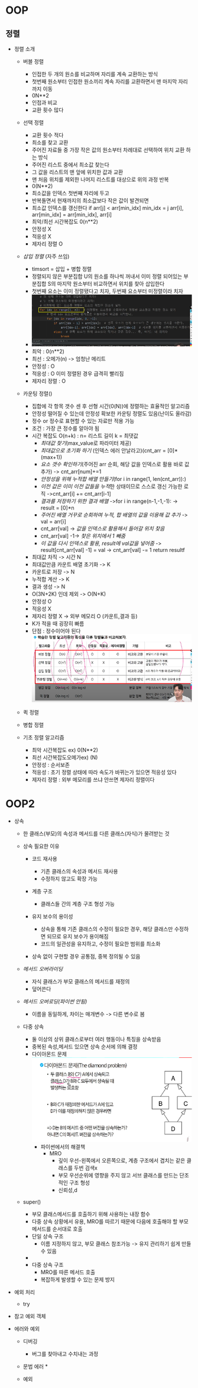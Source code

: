 # OOP

## 정렬

- 정렬 소개
    * 버블 정렬
        * 인접한 두 개의 원소를 비교하며 자리를 계속 교환하는 방식
        * 첫번째 원소부터 인접한 원소끼리 계속 자리를 교환하면서 맨 마지막 자리까지 이동
        * 0N**2
        * 인접과 비교
        * 교환 횟수 많다
    
    * 선택 정렬
        * 교환 횟수 적다
        * 최소를 찾고 교환
        * 주어진 자료들 중 가장 작은 값의 원소부터 차례대로 선택하여 위치 교환 하는 방식
        * 주어진 리스트 중에서 최소값 찾는다
        * 그 값을 리스트의 맨 앞에 위치한 값과 교환
        * 맨 처음 위치를 제외한 나머지 리스트를 대상으로 위의 과정 반복
        * 0(N**2)
        * 최소값을 인덱스 첫번째 자리에 두고
        * 반복돌면서 현재까지의 최소값보다 작은 값이 발견되면
        * 최소값 인덱스를 갱신한다
            if arr[j] < arr[min_idx]
                min_idx = j
            arr[i], arr[min_idx] = arr[min_idx], arr[i]
        * 최악/최선 시간복잡도 0(n**2)
        * 안정성 X
        * 적응성 X
        * 제자리 정렬 O
    * *삽입 정렬* (자주 쓰임)
        * timsort = 삽입 + 병합 정렬
        * 정렬되지 않은 부분집합 U의 원소를 하나씩 꺼내서 이미 정렬 되어있는 부분집합 S의 마지막 원소부터 비교하면서 위치를 찾아 삽입한다
        * 첫번째 요소는 이미 정렬됐다고 치자, 두번째 요소부터 미정렬이라 치자
        * ![alt text](image.png)
        * 최악 : 0(n**2)
        * 최선 : 오메가(n) -> 엄청난 메리트
        * 안정성 : O
        * 적응성 : O 이미 정렬된 경우 급격히 빨리짐
        * 제자리 정렬 : O
    * 카운팅 정렬()
        * 집합에 각 항목 갯수 센 후 선형 시간(0(N))에 정렬하는 효율적인 알고리즘
        * 안정성 떨어질 수 있는데 안정성 확보한 카운팅 정렬도 있음(난이도 올라감)
        * 정수 or 정수로 표현할 수 있는 자료만 적용 가능
        * 조건 : 가장 큰 정수를 알아야 됨
        * 시간 복잡도 O(n+k) : n= 리스트 길이 k = 최댓값
            * *최대값 찾기*(max_value로 파라미터 제공) 
            * *최대값으로 초기화 하기* (인덱스 에러 안날라고)(cnt_arr = [0]*(max+1))
            * *요소 갯수 확인하기*(주어진 arr 순회, 해당 값을 인덱스로 활용 바로 값 추가)
                -> cnt_arr[num]+=1
            * *안정성을 위해 누적합 배열 만들기*(for i in range(1, len(cnt_arr)):)
            * *이전 값은 이미 이전 값들을 누적*한 상태이므로 스스로 갱신 가능한 로직
              ->cnt_arr[i] += cnt_arr[i-1]
            * *결과를 저장하기 위한 결과 배열*
                ->for i in range(n-1,-1,-1):
                -> result = [0]*n
            * *주어진 배열 거꾸로 순회하며 누적, 합 배열의 값을 이용해 값 추가*
                -> val = arr[i]
            * cnt_arr[val] -> *값을 인덱스로 활용해서 들어갈 위치 찾음*
            * cnt_arr[val] -1-> *찾은 위치에서 1 빼줌*
            * *이 값을 다시 인덱스로 활용, result에 val값을 넣어줌*
                -> result[cnt_arr[val] -1] = val
                -> cnt_arr[val] -= 1
                return resultf
        * 최대값 차직 -> 시간 N
        * 최대값만큼 카운트 배열 초기화 -> K
        * 카운트로 저장 -> N
        * 누적합 계산 -> K
        * 결과 생성 -> N
        * O(3N+2K) 인데 제외 -> O(N+K)
        * 안정성 O
        * 적응성 X
        * 제자리 정렬 X -> 외부 메모리 O (카운트,결과 등)
        * K가 적을 때 굉장히 빠름
        * 단점 : 정수이어야 된다
        ![alt text](image-1.png)
    * 퀵 정렬

    * 병합 정렬

    * 기초 정렬 알고리즘
        * 최악 시간복잡도 ex) 0(N**2)
        * 최선 시간복잡도오메가ex) (N)
        * 안정성 : 순서보존
        * 적응성 : 초기 정렬 상태에 따라 속도가 바뀌는가 있으면 적응성 있다
        * 제자리 정렬 : 외부 메모리를 쓰냐 안쓰면 제자리 정렬이다


# OOP2

- 상속
    * 한 클래스(부모)의 속성과 메서드를 다른 클래스(자식)가 물려받는 것

    * 상속 필요한 이유
        * 코드 재사용
            * 기존 클래스의 속성과 메서드 재사용
            * 수정하지 않고도 확장 가능
        
        * 계층 구조
            * 클래스들 간의 계층 구조 형성 가능

        * 유지 보수의 용이성
            * 상속을 통해 기존 클래스의 수정이 필요한 경우, 해당 클래스만 수정하면 되므로 유지 보수가 용이해짐
            * 코드의 일관성을 유지하고, 수정이 필요한 범위를 최소화
        * 상속 없이 구현할 경우 공통점, 중복 정의될 수 있음
    
    * *메서드 오버라이딩*
        * 자식 클래스가 부모 클래스의 메서드를 재정의
        * 덮어쓴다

    * *메서드 오버로딩(파이썬 안됨)*
        * 이름을 동일하게, 차이는 매개변수
            -> 다른 변수로 봄
    
    * 다중 상속
        * 둘 이상의 상위 클래스로부터 여러 행동이나 특징을 상속받음
        * 중복된 속성,메서드 있으면 상속 순서에 의해 결정
        * 다이아몬드 문제
            ![alt text](image-2.png)
            * 파이썬에서의 해결책
                * MRO
                    * 깊이 우선-왼쪽에서 오른쪽으로, 계층 구조에서 겹치는 같은 클래스를 두번 검색x
                    * 부모 우선순위에 영향을 주지 않고 서브 클래스를 만드는 단조적인 구조 형성
                    * 신뢰성,d
    * super()
        * 부모 클래스메서드를 호출하기 위해 사용하는 내장 함수
        * 다중 상속 상황에서 유용, MRO를 따르기 때문에 다음에 호출해야 할 부모 메서드를 순서대로 호출
        * 단일 상속 구조
            * 이름 지정하지 않고, 부모 클래스 참조가능
                -> 유지 관리하기 쉽게 만들 수 있음
        * 
        * 다중 상속 구조
            * MRO를 따른 메서드 호출
            * 복잡하게 발생할 수 있는 문제 방지        
                



- 예외 처리
    * try

- 참고
    예외 객체





- 에러와 예외
    * 디버깅
        * 버그를 찾아내고 수치내는 과정
    * 문법 에러
        * 
        
    * 예외